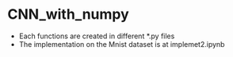 # CNN_with_numpy

- Each functions are created in different \*.py files
- The implementation on the Mnist dataset is at implemet2.ipynb
